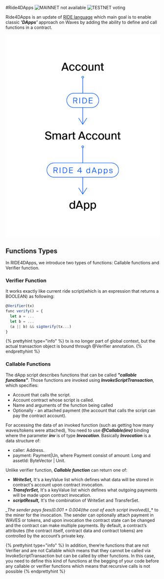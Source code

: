 #Ride4DApps
![MAINNET not available](https://img.shields.io/badge/mainnet-work%20in%20progress-0056FF.svg)
![TESTNET voting](https://img.shields.io/badge/testnet-voting-4bc51d.svg?color=yellow)

Ride4DApps is an update of [RIDE language](../ride-language/ride-language.md) which main goal is to enable 
classic _**'DApps'**_ approach on Waves by adding the ability to define and call functions 
in a contract.

![RIDE4DAPPS](../../_assets/ride4dapps.png)

## Functions Types

In RIDE4DApps, we introduce two types of functions: Callable functions and Verifier function.

### Verifier Function

It works exactly like current ride script\(which is an expression that returns a BOOLEAN\) as following:

```js
@Verifier(tx)
func verify() = {
  let a = ...
  let b = ...
  (a || b) && sigVerify(tx...)
}
```
{% prettyhint type="info" %} tx is no longer part of global context, but the actual transaction object is bound through @Verifier annotation. {% endprettyhint %}

### **Callable Functions**

The dApp script describes functions that can be called **_"callable functions"_**.
Those functions are invoked using **_InvokeScriptTransaction_**, which specifies:
* Account that calls the script.
* Account contract whose script is called.
* Name and arguments of the function being called
* Optionally - an attached payment (the account that calls the script can pay the contract account).


For accessing the data of an invoked function \(such as getting how many waves/tokens were attached\), You need to use _**@Callable\(inv\)**_ binding where the parameter _**inv**_ is of type _**Invocation**_. Basically _**Invocation**_ is a data structure of:

* caller: Address.
* payment: Payment\|Un, where Payment consist of amount: Long and assetId: ByteVector \| Unit.

Unlike verifier function, _**Callable function**_ can return one of:

* _**WriteSet,**_ It's a keyValue list which defines what data will be stored in contract's account upon contract invocation.
* _**TransferSet,**_ It's a keyValue list which defines what outgoing payments will be made upon contract invocation.
* **_scriptResult,_** It's the combination of WriteSet and TransferSet.

**_The sender pays fees(0.001 + 0.004*(the cost of each script involved))_** to the miner for the invocation. The sender can optionally attach payment in WAVES or tokens, and upon invocation the contract state can be changed and the contract can make multiple payments. By default, a contract’s attributes (the contract itself, contract data and contract tokens) are controlled by the account’s private key.

{% prettyhint type="info" %} In addition, there’re functions that are not Verifier and are not Callable which means that they cannot be called via InvokeScriptTransaction but can be called by other functions. In this case, you need to define this kind of functions at the begging of your code before any callable or verifier functions which means that recursive calls is not possible {% endprettyhint %}
